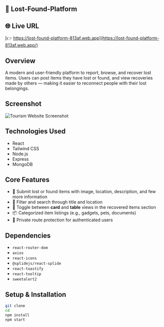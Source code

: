 
## 🔎 Lost-Found-Platform

## 🌐 Live URL
[👉 https://lost-found-platform-813af.web.app](https://lost-found-platform-813af.web.app/)

## Overview  
A modern and user-friendly platform to report, browse, and recover lost items. Users can post items they have lost or found, and view recoveries made by others — making it easier to reconnect people with their lost belongings.

## Screenshot  
![Tourism Website Screenshot](https://link-to-screenshot.com/tourism.png)

## Technologies Used  
- React  
- Tailwind CSS  
- Node.js  
- Express  
- MongoDB

## Core Features  
- 📝 Submit lost or found items with image, location, description, and few more information
- 🧭 Filter and search through title and location
- 🔄 Toggle between **card** and **table** views in the recovered items section
- 📦 Categorized item listings (e.g., gadgets, pets, documents)
- 🔐 Private route protection for authenticated users

## Dependencies  
- `react-router-dom`
- `axios` 
- `react-icons`
- `@splidejs/react-splide` 
- `react-toastify`
- `react-tooltip`
- `sweetalert2`  

## Setup & Installation  
```bash
git clone 
cd 
npm install
npm start



